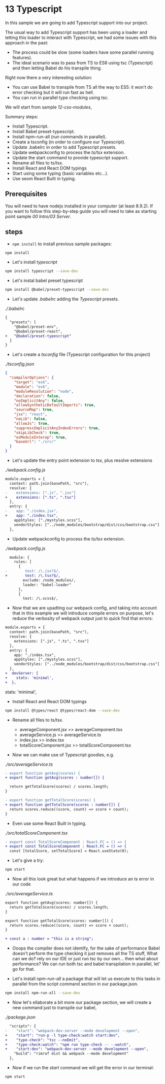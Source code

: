 # 13 Typescript

In this sample we are going to add Typescript support into our project.

The usual way to add Typescript support has been using a loader and letting
this loader to interact with Typescript, we had some issues with this approach in
the past:

- The process could be slow (some loaders have some parallel running features).
- The ideal scenario was to pass from TS to ES6 using tsc (Typescript) and then
  letting Babel do his transpile thing.

Right now there a very interesting solution:

- You can use Babel to transpile from TS all the way to ES5: it won't do error
  checking but it will run fast as hell.
- You can run in parallel type checking using _tsc_.

We will start from sample _12-css-modules_,

Summary steps:

- Install Typescript.
- Install Babel preset-typescript.
- Install npm-run-all (run commands in parallel).
- Create a tsconfig (in order to configure our Typescript).
- Update .babelrc in order to add Typescript presets.
- Update webpackconfig to process the _ts/tsx_ extension.
- Update the start command to provide typescript support.
- Rename all files to ts/tsx.
- Install React and React DOM typings
- Start using some typing (basic variables etc...).
- Use seom React Built in typing.

## Prerequisites

You will need to have nodejs installed in your computer (at least 8.9.2). If you want to follow this step-by-step guide you will need to take as starting point sample _00 Intro/03 Server_.

## steps

- `npm install` to install previous sample packages:

```bash
npm install
```

- Let's install _typescript_

```bash
npm install typescript --save-dev
```

- Let's instal babel preset typescript

```bash
npm install @babel/preset-typescript --save-dev
```

- Let's update _.babelrc_ adding the _Typescript_ presets.

_./.babelrc_

```diff
{
  "presets": [
    "@babel/preset-env",
    "@babel/preset-react",
+   "@babel/preset-typescript"
  ]
}
```

- Let's create a _tsconfig_ file (Typescript configuration for this project)

_./tsconfig.json_

```json
{
  "compilerOptions": {
    "target": "es6",
    "module": "es6",
    "moduleResolution": "node",
    "declaration": false,
    "noImplicitAny": false,
    "allowSyntheticDefaultImports": true,
    "sourceMap": true,
    "jsx": "react",
    "noLib": false,
    "allowJs": true,
    "suppressImplicitAnyIndexErrors": true,
    "skipLibCheck": true,
    "esModuleInterop": true,
    "baseUrl": "./src/"
  }
}
```

- Let's update the entry point extension to _tsx_, plus resolve extensions

_./webpack.config.js_

```diff
module.exports = {
  context: path.join(basePath, "src"),
  resolve: {
-    extensions: [".js", ".jsx"]
+    extensions: [".ts", ".tsx"]
  },
  entry: {
-    app: "./index.jsx",
+    app: "./index.tsx",
    appStyles: ["./mystyles.scss"],
    vendorStyles: ["../node_modules/bootstrap/dist/css/bootstrap.css"]
  },
```

- Update webpackconfig to process the _ts/tsx_ extension.

_./webpack.config.js_

```diff
  module: {
    rules: [
      {
-        test: /\.jsx?$/,
+        test: /\.tsx?$/,
        exclude: /node_modules/,
        loader: "babel-loader"
      },
      {
        test: /\.scss$/,
```

- Now that we are upadting our webpack config, and taking into account that in this
  example we will introduce compile errors on purpose, let's reduce the verbosity of
  webpack output just to quick find that errors:

```diff
module.exports = {
  context: path.join(basePath, "src"),
  resolve: {
    extensions: [".js", ".ts", ".tsx"]
  },
  entry: {
    app: "./index.tsx",
    appStyles: ["./mystyles.scss"],
    vendorStyles: ["../node_modules/bootstrap/dist/css/bootstrap.css"]
  },
+  devServer: {
+    stats: 'minimal',
+  },
```

stats: 'minimal',

- Install React and React DOM typings

```bash
npm install @types/react @types/react-dom --save-dev
```

- Rename all files to ts/tsx.

  - averageComponent.jsx >> averageComponent.tsx
  - averageService.js >> averageService.ts
  - index.jsx >> index.tsx
  - totalScoreComponent.jsx >> totalScoreComponent.tsx

- Now we can make use of Typescript goodies, e.g.

_./src/averageService.ts_

```diff
- export function getAvg(scores) {
+ export function getAvg(scores : number[]) {

  return getTotalScore(scores) / scores.length;
}

- export function getTotalScore(scores) {
+ export function getTotalScore(scores : number[]) {
  return scores.reduce((score, count) => score + count);
}
```

- Even use some React Built in typing.

_./src/totalScoreComponent.tsx_

```diff
- export const TotalScoreComponent : React.FC = () => {
+ export const TotalScoreComponent : React.FC = () => {
  const [totalScore, setTotalScore] = React.useState(0);
```

- Let's give a try:

```bash
npm start
```

- Now all this look great but what happens if we introduce an ts error in our code

_./src/averageService.ts_

```diff
export function getAvg(scores: number[]) {
  return getTotalScore(scores) / scores.length;
}

export function getTotalScore(scores: number[]) {
  return scores.reduce((score, count) => score + count);
}

+ const a : number = "this is a string";
```

- Ooops the compiler does not identify, for the sake of performance Babel doesn't
  perform the type checking it just removes all the TS stuff, What can we do?
  rely on our IDE or just run tsc by our own... then what about performance? We can
  run both tsc and babel transpilation in parallel, let' go for that.

- Let's install _npm-run-all_ a package that will let us execute to this tasks
  in parallel from the script command section in our package.json.

```bash
npm install npm-run-all --save-dev
```

- Now let's ellaborate a bit more our package section, we will create a new
  command just to transpile our babel,

_./package.json_

```diff
  "scripts": {
-    "start": "webpack-dev-server --mode development --open",
+    "start": "run-p -l type-check:watch start:dev",
+    "type-check": "tsc --noEmit",
+    "type-check:watch": "npm run type-check -- --watch",
+    "start:dev": "webpack-dev-server --mode development --open",
    "build": "rimraf dist && webpack --mode development"
  },
```

- Now if we run the _start_ command we will get the error in our terminal:

```bash
npm start
```
